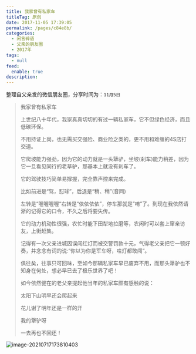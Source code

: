 ```yaml
---
title: 我家曾有私家车
titleTag: 原创
date: 2017-11-05 17:39:05
permalink: /pages/c84e8b/
categories: 
  - 闲言碎语
  - 父亲的朋友圈
  - 2017年
tags: 
  - null
feed: 
  enable: true
description: 
---
```

整理自父亲发的微信朋友圈，分享时间为：`11月5日`

> 我家曾有私家车
>
> 上世纪八十年代，我家真真切切的有过一辆私家车，它不但绿色经济，而且低碳环保。
>
> 不用持证上岗，也无需买交强险、商业险之类的，更不用和难缠的4S店打交道。
>
> 它爬坡能力强劲，因为它的动力就是一头犟驴，坐坡(刹车)能力稍差，因为它一旦看见同行的老草驴，那基本上就没有刹车了。
>
> 它的驾驶技巧简单易撑握，完全靠声控来完成。
>
> 比如前进是“驾，怼球”，后退是“稍、稍”(音同)
>
> 左转是“喔喔喔喔“右转是“依依依依”，停车那就是”唷”了。到现在我依然请淅的记得它的口令，不久之后将要失传。
>
> 它的动力机动性很强，农忙时能下田犁地拉磨等，农闲时可以套上窜亲访友，上街赶集。
>
> 记得有一次父亲进城因误闯红灯而被交警罚款十元，气得老父亲把它一顿好奏，并念念有词的说:“你以为你是军车呀，啥灯都敢闯“。
>
> 俱往矣，往事只可回味，至如今那辆私家车早已废弃不用，而那头犟驴也不知身在何处，想必早已去了极乐世界了吧！
>
> 如今依然健在的老父亲提起他当年的私家车颇有感触的说：
>
> 太阳下山明早还会爬起来
>
> 花儿谢了明年还是一样的开
>
> 我的犟驴呀
>
> 一去再也不回还！

![image-20210717173810403](http://t.eryajf.net/imgs/2021/09/125097b8e9fc14ff.jpg)